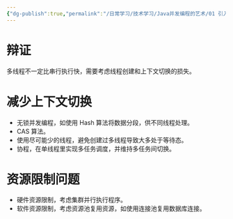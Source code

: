 ```yaml
---
{"dg-publish":true,"permalink":"/日常学习/技术学习/Java并发编程的艺术/01 引入/","title":"01 引入","tags":["八股","Java并发"],"noteIcon":"1","created":"2023-07-16T16:25:26.082+08:00","updated":"2025-01-01T10:48:51.476+08:00"}
---
```



# 辩证

多线程不一定比串行执行快，需要考虑线程创建和上下文切换的损失。

# 减少上下文切换

-   无锁并发编程，如使用 Hash 算法将数据分段，供不同线程处理。
-   CAS 算法。
-   使用尽可能少的线程，避免创建过多线程导致大多处于等待态。
-   协程，在单线程里实现多任务调度，并维持多任务间切换。

# 资源限制问题

-   硬件资源限制，考虑集群并行执行程序。
-   软件资源限制，考虑资源池复用资源，如使用连接池复用数据库连接。
